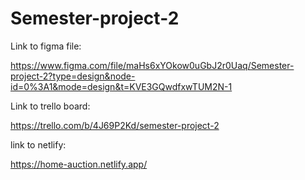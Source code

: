 # Semester-project-2

Link to figma file:

https://www.figma.com/file/maHs6xYOkow0uGbJ2r0Uaq/Semester-project-2?type=design&node-id=0%3A1&mode=design&t=KVE3GQwdfxwTUM2N-1

Link to trello board:

https://trello.com/b/4J69P2Kd/semester-project-2

link to netlify:

https://home-auction.netlify.app/
